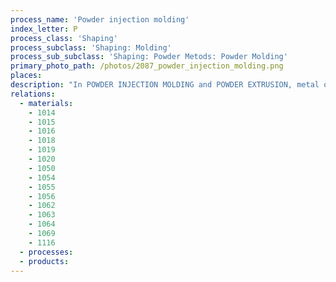 ```yaml
---
process_name: 'Powder injection molding'
index_letter: P
process_class: 'Shaping'
process_subclass: 'Shaping: Molding'
process_sub_subclass: 'Shaping: Powder Metods: Powder Molding'
primary_photo_path: /photos/2087_powder_injection_molding.png
places: 
description: "In POWDER INJECTION MOLDING and POWDER EXTRUSION, metal or ceramic powder is mixed with a thermoplastic binder (up to 50%) and injected under pressure into heated molds on standard injection molding machines. Most of the binder is removed from the molded components by thermal baking or solvent processing. The green parts are then sintered to near full density. The mechanical properties are generally better than those of traditional P/M parts and can approach those of wrought metal of the same composition."
relations: 
  - materials: 
    - 1014
    - 1015
    - 1016
    - 1018
    - 1019
    - 1020
    - 1050
    - 1054
    - 1055
    - 1056
    - 1062
    - 1063
    - 1064
    - 1069
    - 1116
  - processes: 
  - products: 
---
```

